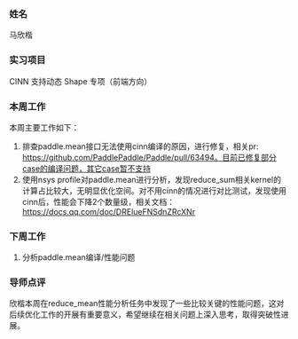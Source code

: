 ### 姓名
马欣楷

### 实习项目
CINN 支持动态 Shape 专项（前端方向）

### 本周工作
本周主要工作如下：
1. 排查paddle.mean接口无法使用cinn编译的原因，进行修复，相关pr: https://github.com/PaddlePaddle/Paddle/pull/63494。目前已修复部分case的编译问题，其它case暂不支持
2. 使用nsys profile对paddle.mean进行分析，发现reduce_sum相关kernel的计算占比较大，无明显优化空间。对不用cinn的情况进行对比测试，发现使用cinn后，性能会下降2个数量级，相关文档：https://docs.qq.com/doc/DRElueFNSdnZRcXNr

### 下周工作
1. 分析paddle.mean编译/性能问题


### 导师点评
欣楷本周在reduce_mean性能分析任务中发现了一些比较关键的性能问题，这对后续优化工作的开展有重要意义，希望继续在相关问题上深入思考，取得突破性进展。
